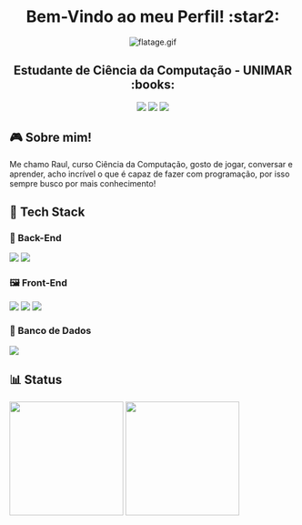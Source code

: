 <h1 align="center">Bem-Vindo ao meu Perfil! :star2: </h1>
<div align="center">
  
![flatage.gif](https://i.postimg.cc/HLwW4Fd8/flatage.gif)

</div>
<h2 align="center"> Estudante de Ciência da Computação - UNIMAR :books: </h2>
<div align="center">
  
[![](https://img.shields.io/badge/EMAIL-323232?style=flat-square&logo=gmail)](mailto:raulmab@gmail.com)
[![](https://img.shields.io/badge/LINKEDIN-323232?style=flat-square&logo=linkedin&logocolor=blue)](https://www.linkedin.com/in/raul-mozart-andrade-bertoncini-853b12265/)
[![](https://img.shields.io/badge/PORTIFÓLIO-323232?style=flat-square&logo=googledocs)](https://raul-mozart.github.io/)

</div>

## :video_game: Sobre mim!
Me chamo Raul, curso Ciência da Computação, gosto de jogar, conversar e aprender, acho incrível o que é capaz de fazer com programação, por isso sempre busco por mais conhecimento!

## :hammer: Tech Stack
### :dart: Back-End
![](https://img.shields.io/badge/PYTHON-323232?style=flat-square&logo=python)
![](https://img.shields.io/badge/ADVPL-323232?style=flat-square&logo=totvs)

### 🖼️ Front-End
![](https://img.shields.io/badge/HTML-323232?style=flat-square&logo=html5)
![](https://img.shields.io/badge/CSS-323232?style=flat-square&logo=css3)
![](https://img.shields.io/badge/JAVASCRIPT-323232?style=flat-square&logo=javascript)

### :floppy_disk: Banco de Dados

![](https://img.shields.io/badge/SQL_SERVER-323232?style=flat-square&logo=sqlite)


## :bar_chart: Status
<a>
  <img height=200 align="center" src="https://github-readme-stats.vercel.app/api/top-langs?username=Raul-Mozart&layout=compact&langs_count=8&card_width=240&theme=tokyonight" />
</a>
<a>
  <img height=200 align="center" src="https://github-readme-stats.vercel.app/api?username=Raul-Mozart&theme=tokyonight" />
</a>







<!--
**Raul-Mozart/Raul-Mozart** is a ✨ _special_ ✨ repository because its `README.md` (this file) appears on your GitHub profile.

Here are some ideas to get you started:

- 🔭 I’m currently working on ...
- 🌱 I’m currently learning ...
- 👯 I’m looking to collaborate on ...
- 🤔 I’m looking for help with ...
- 💬 Ask me about ...
- 📫 How to reach me: ...
- 😄 Pronouns: ...
- ⚡ Fun fact: ...
-->
